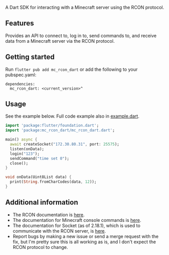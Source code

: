 A Dart SDK for interacting with a Minecraft server using the RCON protocol.

## Features

Provides an API to connect to, log in to, send commands to, and receive data from a Minecraft server via the RCON protocol.

## Getting started

Run `flutter pub add mc_rcon_dart` or add the following to your pubspec.yaml:
```
dependencies:
  mc_rcon_dart: <current_version>^
```

## Usage
See the example below. Full code example also in [example.dart](example/dart_example.dart).

```dart
import 'package:flutter/foundation.dart';
import 'package:mc_rcon_dart/mc_rcon_dart.dart';

main() async {
  await createSocket("172.30.80.31", port: 25575);
  listen(onData);
  login("123");
  sendCommand("time set 0");
  close();
}

void onData(Uint8List data) {
  print(String.fromCharCodes(data, 12));
}
```

## Additional information

* The RCON documentation is [here](https://wiki.vg/RCON).
* The documentation for Minecraft console commands is [here](https://minecraft.fandom.com/wiki/Commands).
* The documentation for Socket (as of 2.18.1), which is used to communicate with the RCON server, is [here](https://api.dart.dev/stable/2.18.1/dart-io/Socket-class.html).
* Report bugs by making a new issue or send a merge request with the fix, but I'm pretty sure this is all working as is, and I don't expect the RCON protocol to change.